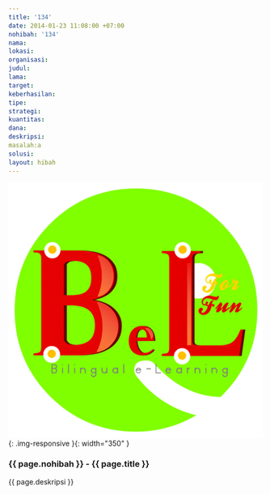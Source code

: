 ```yaml
---
title: '134'
date: 2014-01-23 11:08:00 +07:00
nohibah: '134'
nama:
lokasi:
organisasi:
judul:
lama:
target:
keberhasilan:
tipe:
strategi:
kuantitas:
dana:
deskripsi:
masalah:a
solusi:
layout: hibah
---
```


![134](/static/img/hibahcms/134.png){: .img-responsive }{: width="350" }

### {{ page.nohibah }} - {{ page.title }}

{{ page.deskripsi }}
